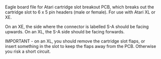 Eagle board file for Atari cartridge slot breakout PCB, which breaks out the cartridge slot to 6 x 5 pin headers (male or female).
For use with Atari XL or XE.

On an XE, the side where the connector is labelled S-A should be facing upwards.
On an XL, the S-A side should be facing forwards.

IMPORTANT - on an XL, you should remove the cartridge slot flaps, or insert something in the slot to keep the flaps away from the PCB. Otherwise you risk a short circuit.



